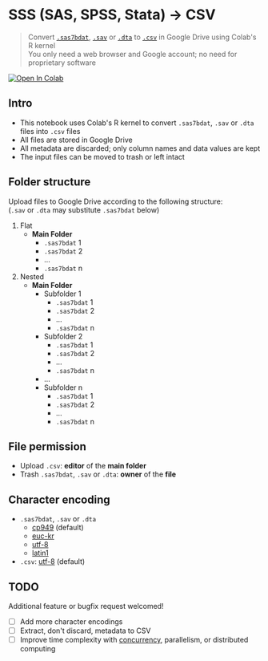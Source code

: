 # SSS (SAS, SPSS, Stata) → CSV
> Convert [`.sas7bdat`](https://documentation.sas.com/doc/en/pgmsascdc/9.4_3.5/hostwin/n0sk6o15955yoen19n9ghdziqw1u.htm#n19rscz36w9ly5n1c6bhrh8o348x), [`.sav`](https://www.ibm.com/docs/en/spss-statistics/26.0.0?topic=files-spss-statistics-data) or [`.dta`](https://www.loc.gov/preservation/digital/formats/fdd/fdd000471.shtml) to [`.csv`](https://en.wikipedia.org/wiki/Comma-separated_values) in Google Drive using Colab's R kernel  
> You only need a web browser and Google account; no need for proprietary software

[![Open In Colab](https://colab.research.google.com/assets/colab-badge.svg)](https://colab.research.google.com/github/woncoh1/sss2csv/blob/main/sss2csv.ipynb)

## Intro
- This notebook uses Colab's R kernel to convert `.sas7bdat`, `.sav` or `.dta` files into `.csv` files
- All files are stored in Google Drive
- All metadata are discarded; only column names and data values are kept
- The input files can be moved to trash or left intact

## Folder structure
Upload files to Google Drive according to the following structure:  
(`.sav` or `.dta` may substitute `.sas7bdat` below)
1. Flat
    - **Main Folder**
        - `.sas7bdat` 1
        - `.sas7bdat` 2
        - ...
        - `.sas7bdat` n
2. Nested
    - **Main Folder**
        - Subfolder 1
            - `.sas7bdat` 1
            - `.sas7bdat` 2
            - ...
            - `.sas7bdat` n
        - Subfolder 2
            - `.sas7bdat` 1
            - `.sas7bdat` 2
            - ...
            - `.sas7bdat` n
        - ...
        - Subfolder n
            - `.sas7bdat` 1
            - `.sas7bdat` 2
            - ...
            - `.sas7bdat` n

## File permission
- Upload `.csv`: **editor** of the **main folder**
- Trash `.sas7bdat`, `.sav` or `.dta`: **owner** of the **file**

## Character encoding
- `.sas7bdat`, `.sav` or `.dta`
    - [cp949](https://en.wikipedia.org/wiki/Unified_Hangul_Code) (default)
    - [euc-kr](https://en.wikipedia.org/wiki/Extended_Unix_Code#EUC-KR)
    - [utf-8](https://en.wikipedia.org/wiki/UTF-8)
    - [latin1](https://en.wikipedia.org/wiki/ISO/IEC_8859-1)
- `.csv`: [utf-8](https://en.wikipedia.org/wiki/UTF-8) (default)

## TODO
Additional feature or bugfix request welcomed!
- [ ] Add more character encodings
- [ ] Extract, don't discard, metadata to CSV
- [ ] Improve time complexity with [concurrency](https://cran.r-project.org/web/packages/promises/vignettes/intro.html), parallelism, or distributed computing
